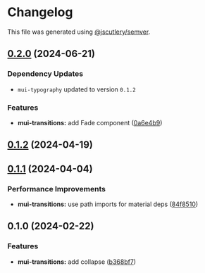 # Changelog

This file was generated using [@jscutlery/semver](https://github.com/jscutlery/semver).

## [0.2.0](https://github.com/Availity/element/compare/@availity/mui-transitions@0.1.2...@availity/mui-transitions@0.2.0) (2024-06-21)

### Dependency Updates

* `mui-typography` updated to version `0.1.2`

### Features

* **mui-transitions:** add Fade component ([0a6e4b9](https://github.com/Availity/element/commit/0a6e4b9b31da786f26f64a66ceef789a57d302fe))

## [0.1.2](https://github.com/Availity/element/compare/@availity/mui-transitions@0.1.1...@availity/mui-transitions@0.1.2) (2024-04-19)

## [0.1.1](https://github.com/Availity/element/compare/@availity/mui-transitions@0.1.0...@availity/mui-transitions@0.1.1) (2024-04-04)


### Performance Improvements

* **mui-transitions:** use path imports for material deps ([84f8510](https://github.com/Availity/element/commit/84f8510f8516cb200fb51816e6e6928f348d4f18))

## 0.1.0 (2024-02-22)


### Features

* **mui-transitions:** add collapse ([b368bf7](https://github.com/Availity/element/commit/b368bf73810b50e710f1dc6698932c9ee1cc5ffc))
